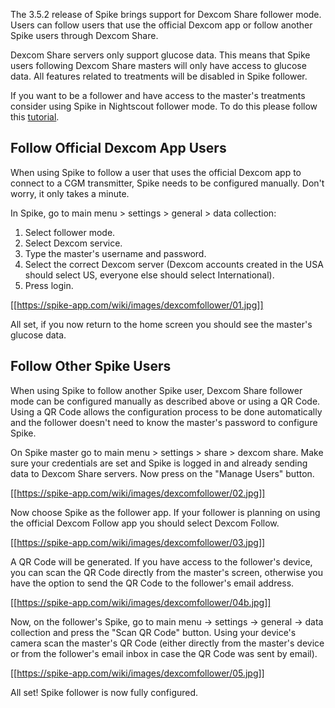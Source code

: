 The 3.5.2 release of Spike brings support for Dexcom Share follower mode. Users can follow users that use the official Dexcom app or follow another Spike users through Dexcom Share.

Dexcom Share servers only support glucose data. This means that Spike users following Dexcom Share masters will only have access to glucose data. All features related to treatments will be disabled in Spike follower.

If you want to be a follower and have access to the master's treatments consider using Spike in Nightscout follower mode. To do this please follow this [tutorial](https://github.com/SpikeApp/Spike/wiki/Spike-Follower-Mode).

## Follow Official Dexcom App Users

When using Spike to follow a user that uses the official Dexcom app to connect to a CGM transmitter, Spike needs to be configured manually. Don't worry, it only takes a minute.

In Spike, go to main menu > settings > general > data collection:

1) Select follower mode.
2) Select Dexcom service.
3) Type the master's username and password.
4) Select the correct Dexcom server (Dexcom accounts created in the USA should select US, everyone else should select International).
5) Press login.

[[https://spike-app.com/wiki/images/dexcomfollower/01.jpg]]

All set, if you now return to the home screen you should see the master's glucose data.

## Follow Other Spike Users

When using Spike to follow another Spike user, Dexcom Share follower mode can be configured manually as described above or using a QR Code. Using a QR Code allows the configuration process to be done automatically and the follower doesn't need to know the master's password to configure Spike.

On Spike master go to main menu > settings > share > dexcom share. Make sure your credentials are set and Spike is logged in and already sending data to Dexcom Share servers. Now press on the "Manage Users" button.

[[https://spike-app.com/wiki/images/dexcomfollower/02.jpg]]

Now choose Spike as the follower app. If your follower is planning on using the official Dexcom Follow app you should select Dexcom Follow.

[[https://spike-app.com/wiki/images/dexcomfollower/03.jpg]]

A QR Code will be generated. If you have access to the follower's device, you can scan the QR Code directly from the master's screen, otherwise you have the option to send the QR Code to the follower's email address.

[[https://spike-app.com/wiki/images/dexcomfollower/04b.jpg]]

Now, on the follower's Spike, go to main menu -> settings -> general -> data collection and press the "Scan QR Code" button. Using your device's camera scan the master's QR Code (either directly from the master's device or from the follower's email inbox in case the QR Code was sent by email).

[[https://spike-app.com/wiki/images/dexcomfollower/05.jpg]]

All set! Spike follower is now fully configured.
